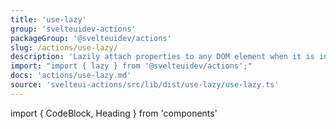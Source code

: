 ```yaml
---
title: 'use-lazy'
group: 'svelteuidev-actions'
packageGroup: '@svelteuidev/actions'
slug: /actions/use-lazy/
description: 'Lazily attach properties to any DOM element when it is in the window.'
import: "import { lazy } from '@svelteuidev/actions';"
docs: 'actions/use-lazy.md'
source: 'svelteui-actions/src/lib/dist/use-lazy/use-lazy.ts'
---
```


import { CodeBlock, Heading } from 'components'

<Heading />
